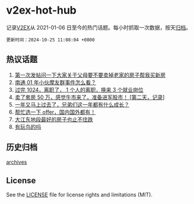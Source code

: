 # v2ex-hot-hub

 记录[V2EX](https://www.v2ex.com/)从 2021-01-06 日至今的热门话题。每小时抓取一次数据，按天[归档](archives)。

`更新时间：2024-10-25 11:08:04 +0800`

## 热议话题

1. [第一次发帖问一下大家关于父母要不要卖掉老家的房子帮我买新房](https://www.v2ex.com/t/1083248)
1. [南通 01 年小伙摩友群事件怎么看？](https://www.v2ex.com/t/1083430)
1. [过完 1024，离职了， 1 个人的离职，换来 3 个就业岗位](https://www.v2ex.com/t/1083455)
1. [卖了套房 50 万，感觉牛市来了，准备进军股市！ [第二天，记录]](https://www.v2ex.com/t/1083182)
1. [一年又马上过去了，兄弟们这一年都有什么成长？](https://www.v2ex.com/t/1083426)
1. [帮忙选一下 offer，国内国外都有！](https://www.v2ex.com/t/1083190)
1. [大江东地段最好的房子也止不住跌](https://www.v2ex.com/t/1083211)
1. [有玩鸟的吗](https://www.v2ex.com/t/1083241)

## 历史归档

[archives](archives)

## License

See the [LICENSE](LICENSE) file for license rights and limitations (MIT).
